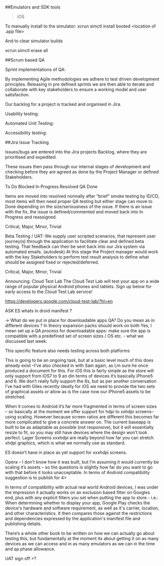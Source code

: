 ##Emulators and SDK tools


>iOS

To manually install to the simulator:
 xcrun simctl install booted <location of .app file>

And to clear simulator builds 

xcrun simctl erase all


##Scrum based QA

Sprint implementations of QA:

By implementing Agile methodologies we adhere to test driven development principles.
Releasing in pre defined sprints we are then able to iterate and collaborate with key stakeholders to ensure a working model and user satisfaction.

Our backlog for a project is tracked and organised in Jira.

Usability testing:

Automated Unit Testing:

Accessibility testing:

##Jira Issue Tracking


Issues/bugs are entered into the Jira projects Backlog, where they are prioritised and expedited.

These issues then pass through our internal stages of development and checking before they are agreed as done by the Project Manager or defined Stakeholders.

To Do Blocked In Progress Resolved QA Done

Items are moved into resolved normally after “brief” smoke testing by ID/CD, most items will then need proper QA testing but either stage can move to Done depending on the size/seriousness of the issue. If there is an issue with the fix, the issue is defined/commented and moved back into In Progress and reassigned.

Critical, Major, Minor, Trivial


Beta Testing / UAT:  We supply user scripted scenarios, that represent user journey(s) through the application to facilitate clear and defined beta testing. That feedback can then be sent back into our Jira system via automated emails. (autodesk) At this stage the Project manager would work with the key Stakeholders to perform test result analysis to define what should be assigned fixed or rejected/deferred. 

Critical, Major, Minor, Trivial

 Announcing: Cloud Test Lab
The Cloud Test Lab will test your app on a wide range of popular physical Android phones and tablets. Sign up below for early access to the Cloud Test Lab service! 

https://developers.google.com/cloud-test-lab/?hl=en


ASK ES whats in droid manifest ?

-> What do we put in place for downloadable apps QA?
Do you mean as in different devices ? In theory expansion packs should work on both
Yes, I mean set up a QA process for downloadable apps: make sure the app is compatible with a predefined set of screen sizes / OS etc. - what we discussed last week. 

This specific feature also needs testing across both platforms

This is going to be an ongoing task, but at a basic level much of this does already exist –I’ve also checked in with Sam again, as I;m sure he once produced a document for this. 
For iOS this is fairly simple as the store will only support from iOS7 to 9 an din terms of devices it’s basically iPhone5 and 6. We don’t really fully support the 6s, but as per another conversation I’ve had with Giles recently ideally for iOS we need to provide the two sets of graphical assets or allow as is the case now our iPhone5 assets to be stretched.

When it comes to Android it’s far more fragmented in terms of screen sizes – so basically at the moment we offer support for hdpi to xxhdpi screens– using scaling. However because screen ratios are different this becomes far more complicated to give a concrete answer on. The current baseapp is built to be as adaptable as possible (not responsive), but it will essentially resize to fit, so you may still have devices where the design won’t look perfect. Lager Screens xxxhdpi are really beyond how far you can stretch xhdpi graphics, which is what we normally use as standard.

ES doesn’t have in place as yet support for xxxhdpi screens.

Opera – I don’t know how it was built, but I’m assuming it would currently be scaling it’s assets – so the questions is slightly how far do you want to go with that before it looks unacceptable. In terms of Android compatibility suggestion is to publish for 4>

In terms of compatibility with actual real world Android devices, I was under the impression it actually works on an exclusion based filter on Googles end, plus with any explicit filters you set when putting the app to store - i.e.:  When determining whether to display your app, Google Play checks the device's hardware and software requirement, as well as it's carrier, location, and other characteristics. It then compares those against the restrictions and dependencies expressed by the application's manifest file and publishing details.

There’s a whole other book to be written on how we can actually go about testing this, but fundamentally at the moment its about getting it on as many devices as we can access and in as many emulators as we can in the time and qa phase allowance.


UAT sign off >?

